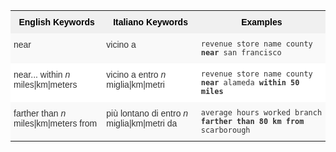 <style type="text/css">
.tg  {border-collapse:collapse;border-spacing:0;border:none;border-color:#ccc;}
.tg td{font-family:Arial, sans-serif;font-size:14px;padding:10px 5px;border-style:solid;border-width:0px;overflow:hidden;word-break:normal;border-color:#ccc;color:#333;background-color:#fff;}
.tg th{font-family:Arial, sans-serif;font-size:14px;font-weight:normal;padding:10px 5px;border-style:solid;border-width:0px;overflow:hidden;word-break:normal;border-color:#ccc;color:#333;background-color:#f0f0f0;}
.tg .tg-31q5{background-color:#f0f0f0;color:#000;font-weight:bold;vertical-align:top}
.tg .tg-b7b8{background-color:#f9f9f9;vertical-align:top}
.tg .tg-yw4l{vertical-align:top}
</style>
<table class="tg">
  <tr>
    <th class="tg-31q5">English Keywords</th>
    <th class="tg-31q5">Italiano Keywords</th>
    <th class="tg-31q5">Examples</th>
  </tr>
  <tr>
    <td class="tg-b7b8">near</td>
    <td class="tg-b7b8">vicino a</td>
    <td class="tg-b7b8"><code>revenue store name county <b>near</b> san francisco</code></td>
  </tr>
  <tr>
    <td class="tg-yw4l">near... within <em>n</em> miles|km|meters</td>
    <td class="tg-yw4l">vicino a entro <em>n</em> miglia|km|metri</td>
    <td class="tg-yw4l"><code>revenue store name county <b>near</b> alameda <b>within</b> <b>50 miles</b></code></td>
  </tr>
  <tr>
    <td class="tg-b7b8">farther than <em>n</em> miles|km|meters from</td>
    <td class="tg-b7b8">più lontano di entro <em>n</em> miglia|km|metri da</td>
    <td class="tg-b7b8"><code>average hours worked branch <b>farther than 80 km from</b> scarborough</code></td>
  </tr>
</table>
